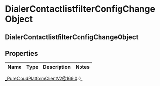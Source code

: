 # DialerContactlistfilterConfigChangeObject

## DialerContactlistfilterConfigChangeObject

## Properties

|Name | Type | Description | Notes|
|------------ | ------------- | ------------- | -------------|



_PureCloudPlatformClientV2@169.0.0_
